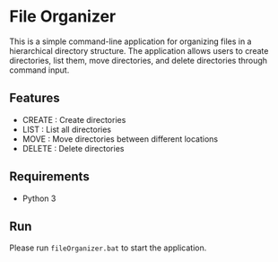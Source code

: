 # File Organizer

This is a simple command-line application for organizing files in a hierarchical directory structure. The application allows users to create directories, list them, move directories, and delete directories through command input.

## Features

- CREATE : Create directories
- LIST : List all directories
- MOVE : Move directories between different locations
- DELETE : Delete directories

## Requirements

- Python 3

## Run

Please run `fileOrganizer.bat` to start the application.